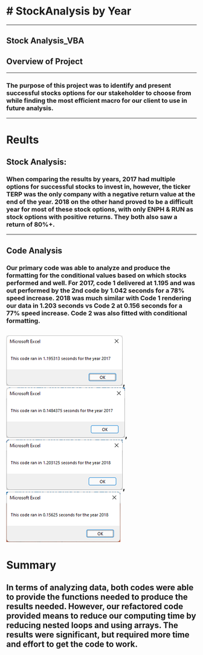 # # StockAnalysis by Year
---
## Stock Analysis_VBA
## Overview of Project
---
### The purpose of this project was to identify and present successful stocks options for our stakeholder to choose from while finding the most efficient macro for our client to use in future analysis.
---
# Reults
## Stock Analysis:
### When comparing the results by years, 2017 had multiple options for successful stocks to invest in, however, the ticker TERP was the only company with a negative return value at the end of the year. 2018 on the other hand proved to be a difficult year for most of these stock options, with only ENPH & RUN as stock options with positive returns. They both also saw a return of 80%+. 
---
## Code Analysis
###  Our primary code was able to analyze and produce the formatting for the conditional values based on which stocks performed and well. For 2017, code 1 delivered at 1.195 and was out performed by the 2nd code by 1.042 seconds for a 78% speed increase. 2018 was much similar with Code 1 rendering our data in 1.203 seconds vs Code 2 at 0.156 seconds for a 77% speed increase. Code 2 was also fitted with conditional formatting.
![Code1_2017](https://github.com/Gdreyes172/Stock-analysis/blob/main/Resources/VBA_Challenge_2017Code1.png), ![Code2_2017](https://github.com/Gdreyes172/Stock-analysis/blob/main/Resources/VBA_Challenge_2017Code2.png), ![Code2_2017](https://github.com/Gdreyes172/Stock-analysis/blob/main/Resources/VBA_Challenge_2018Code1.png),![Code2_2017](https://github.com/Gdreyes172/Stock-analysis/blob/main/Resources/VBA_Challenge_2018Code2.png)
---
# Summary
## In terms of analyzing data, both codes were able to provide the functions needed to produce the results needed. However, our refactored code provided means to reduce our computing time by reducing nested loops and using arrays. The results were significant, but required more time and effort to get the code to work. 
